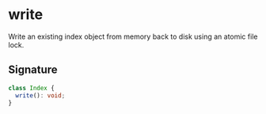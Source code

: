 # write

Write an existing index object from memory back to disk using an atomic
file lock.

## Signature

```ts
class Index {
  write(): void;
}
```